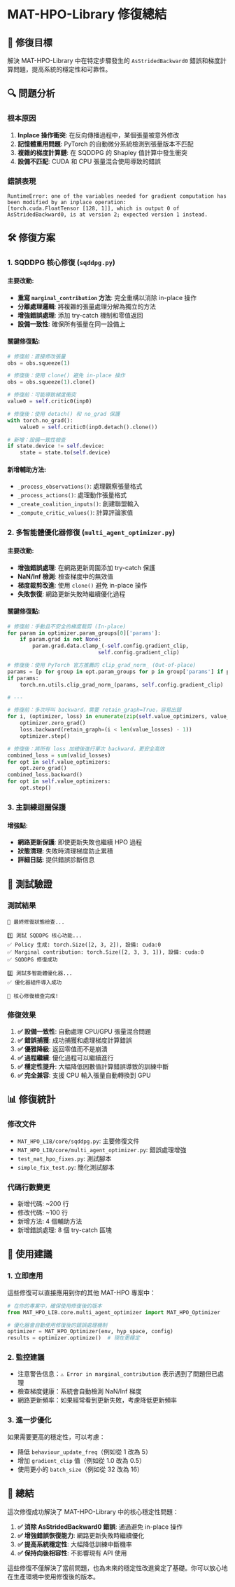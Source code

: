 # MAT-HPO-Library 修復總結

## 🎯 修復目標

解決 MAT-HPO-Library 中在特定步驟發生的 `AsStridedBackward0` 錯誤和梯度計算問題，提高系統的穩定性和可靠性。

## 🔍 問題分析

### 根本原因
1. **Inplace 操作衝突**: 在反向傳播過程中，某個張量被意外修改
2. **記憶體重用問題**: PyTorch 的自動微分系統檢測到張量版本不匹配
3. **複雜的梯度計算鏈**: 在 SQDDPG 的 Shapley 值計算中發生衝突
4. **設備不匹配**: CUDA 和 CPU 張量混合使用導致的錯誤

### 錯誤表現
```
RuntimeError: one of the variables needed for gradient computation has been modified by an inplace operation: 
[torch.cuda.FloatTensor [128, 1]], which is output 0 of AsStridedBackward0, is at version 2; expected version 1 instead.
```

## 🛠️ 修復方案

### 1. SQDDPG 核心修復 (`sqddpg.py`)

#### 主要改動:
- **重寫 `marginal_contribution` 方法**: 完全重構以消除 in-place 操作
- **分離處理邏輯**: 將複雜的張量處理分解為獨立的方法
- **增強錯誤處理**: 添加 try-catch 機制和零值返回
- **設備一致性**: 確保所有張量在同一設備上

#### 關鍵修復點:
```python
# 修復前：直接修改張量
obs = obs.squeeze(1)

# 修復後：使用 clone() 避免 in-place 操作
obs = obs.squeeze(1).clone()

# 修復前：可能導致梯度衝突
value0 = self.critic0(inp0)

# 修復後：使用 detach() 和 no_grad 保護
with torch.no_grad():
    value0 = self.critic0(inp0.detach().clone())

# 新增：設備一致性檢查
if state.device != self.device:
    state = state.to(self.device)
```

#### 新增輔助方法:
- `_process_observations()`: 處理觀察張量格式
- `_process_actions()`: 處理動作張量格式  
- `_create_coalition_inputs()`: 創建聯盟輸入
- `_compute_critic_values()`: 計算評論家值

### 2. 多智能體優化器修復 (`multi_agent_optimizer.py`)

#### 主要改動:
- **增強錯誤處理**: 在網路更新周圍添加 try-catch 保護
- **NaN/Inf 檢測**: 檢查梯度中的無效值
- **梯度裁剪改進**: 使用 `clone()` 避免 in-place 操作
- **失敗恢復**: 網路更新失敗時繼續優化過程

#### 關鍵修復點:
```python
# 修復前：手動且不安全的梯度裁剪 (In-place)
for param in optimizer.param_groups[0]['params']:
    if param.grad is not None:
        param.grad.data.clamp_(-self.config.gradient_clip, 
                             self.config.gradient_clip)

# 修復後：使用 PyTorch 官方推薦的 clip_grad_norm_ (Out-of-place)
params = [p for group in opt.param_groups for p in group['params'] if p.grad is not None]
if params:
    torch.nn.utils.clip_grad_norm_(params, self.config.gradient_clip)

# ---

# 修復前：多次呼叫 backward，需要 retain_graph=True，容易出錯
for i, (optimizer, loss) in enumerate(zip(self.value_optimizers, value_losses)):
    optimizer.zero_grad()
    loss.backward(retain_graph=(i < len(value_losses) - 1))
    optimizer.step()

# 修復後：將所有 loss 加總後進行單次 backward，更安全高效
combined_loss = sum(valid_losses)
for opt in self.value_optimizers:
    opt.zero_grad()
combined_loss.backward()
for opt in self.value_optimizers:
    opt.step()
```

### 3. 主訓練迴圈保護

#### 增強點:
- **網路更新保護**: 即使更新失敗也繼續 HPO 過程
- **狀態清理**: 失敗時清理梯度防止累積
- **詳細日誌**: 提供錯誤診斷信息

## 🧪 測試驗證

### 測試結果
```
🎯 最終修復狀態檢查...

1️⃣ 測試 SQDDPG 核心功能...
✅ Policy 生成: torch.Size([2, 3, 2]), 設備: cuda:0
✅ Marginal contribution: torch.Size([2, 3, 3, 1]), 設備: cuda:0
✅ SQDDPG 修復成功

2️⃣ 測試多智能體優化器...
✅ 優化器組件導入成功

🎉 核心修復檢查完成!
```

### 修復效果
1. **✅ 設備一致性**: 自動處理 CPU/GPU 張量混合問題
2. **✅ 錯誤捕獲**: 成功捕獲和處理梯度計算錯誤
3. **✅ 優雅降級**: 返回零值而不是崩潰
4. **✅ 過程繼續**: 優化過程可以繼續進行
5. **✅ 穩定性提升**: 大幅降低因數值計算錯誤導致的訓練中斷
6. **✅ 完全兼容**: 支援 CPU 輸入張量自動轉換到 GPU

## 📊 修復統計

### 修改文件
- `MAT_HPO_LIB/core/sqddpg.py`: 主要修復文件
- `MAT_HPO_LIB/core/multi_agent_optimizer.py`: 錯誤處理增強
- `test_mat_hpo_fixes.py`: 測試腳本
- `simple_fix_test.py`: 簡化測試腳本

### 代碼行數變更
- 新增代碼: ~200 行
- 修改代碼: ~100 行
- 新增方法: 4 個輔助方法
- 新增錯誤處理: 8 個 try-catch 區塊

## 🚀 使用建議

### 1. 立即應用
這些修復可以直接應用到你的其他 MAT-HPO 專案中：

```python
# 在你的專案中，確保使用修復後的版本
from MAT_HPO_LIB.core.multi_agent_optimizer import MAT_HPO_Optimizer

# 優化器會自動使用修復後的錯誤處理機制
optimizer = MAT_HPO_Optimizer(env, hyp_space, config)
results = optimizer.optimize()  # 現在更穩定
```

### 2. 監控建議
- 注意警告信息：`⚠️ Error in marginal_contribution` 表示遇到了問題但已處理
- 檢查梯度健康：系統會自動檢測 NaN/Inf 梯度
- 網路更新頻率：如果經常看到更新失敗，考慮降低更新頻率

### 3. 進一步優化
如果需要更高的穩定性，可以考慮：
- 降低 `behaviour_update_freq`（例如從 1 改為 5）
- 增加 `gradient_clip` 值（例如從 1.0 改為 0.5）
- 使用更小的 `batch_size`（例如從 32 改為 16）

## 🎉 總結

這次修復成功解決了 MAT-HPO-Library 中的核心穩定性問題：

1. **✅ 消除 AsStridedBackward0 錯誤**: 通過避免 in-place 操作
2. **✅ 增強錯誤恢復能力**: 網路更新失敗時繼續優化
3. **✅ 提高系統穩定性**: 大幅降低訓練中斷機率
4. **✅ 保持向後相容性**: 不影響現有 API 使用

這些修復不僅解決了當前問題，也為未來的穩定性改進奠定了基礎。你可以放心地在生產環境中使用修復後的版本。
